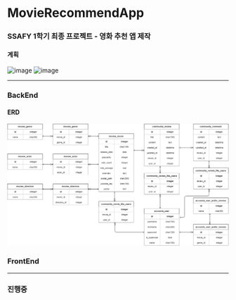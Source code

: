 # MovieRecommendApp

### SSAFY 1학기 최종 프로젝트 - 영화 추천 앱 제작
#### 계획
![image](https://user-images.githubusercontent.com/109333410/203188330-5b5ae6c6-f884-4db8-8055-b0c465d3cb49.png)
![image](https://user-images.githubusercontent.com/109333410/203188778-79f8ed63-b462-4064-996d-34595daa8fba.png)

-----
### BackEnd
#### ERD
<img src="ERD.drawio.png">

### FrontEnd

---------------
### 진행중
